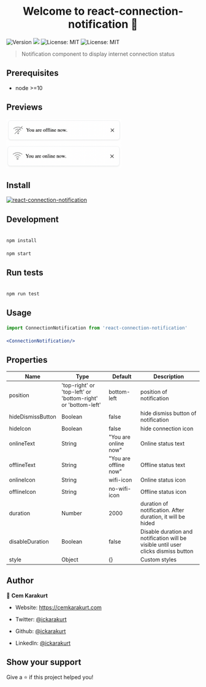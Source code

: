 

<h1  align="center">Welcome to react-connection-notification 👋</h1>
  

<img  alt="Version"  src="https://img.shields.io/badge/version-0.1.0-blue.svg?cacheSeconds=2592000" />
<img  src="https://img.shields.io/badge/node-%3E%3D10-blue.svg" />
<img  alt="License: MIT"  src="https://img.shields.io/badge/License-MIT-yellow.svg" />
<img  alt="License: MIT"  src="http://img.shields.io/npm/v/react-connection-notification.svg?style=flat-square" />


> Notification component to display internet connection status
  
 
## Prerequisites
  
- node >=10
  
## Previews
  
<img src="https://github.com/ickarakurt/react-connection-notification/blob/master/preview.png?raw=true" width="300">
<img src="https://github.com/ickarakurt/react-connection-notification/blob/master/preview2.png?raw=true" width="300">

## Install

[![react-connection-notification](https://nodei.co/npm/react-connection-notification.png)](https://npmjs.org/package/react-connection-notification)
  
## Development
  

```sh

npm install

npm start

```


## Run tests
  

```sh

npm run test

```
  

## Usage

```jsx
import ConnectionNotification from 'react-connection-notification'

<ConnectionNotification/>

```


## Properties

| Name | Type | Default | Description |
| --- | --- | --- | --- |
| position | 'top-right' or 'top-left' or 'bottom-right' or 'bottom-left' | bottom-left | position of notification |
| hideDismissButton | Boolean | false | hide dismiss button of notification |
| hideIcon | Boolean | false | hide connection icon |
| onlineText | String | "You are online now" | Online status text |
| offlineText | String | "You are offline now" | Offline status text |
| onlineIcon | String | wifi-icon | Online status icon |
| offlineIcon | String | no-wifi-icon | Offline status icon |
| duration | Number | 2000 | duration of notification. After duration, it will be hided |
| disableDuration | Boolean | false | Disable duration and notification will be visible until user clicks dismiss button |
| style | Object | {} | Custom styles |


## Author

  
👤 **Cem Karakurt**
  

* Website: https://cemkarakurt.com

* Twitter: [@ickarakurt](https://twitter.com/ickarakurt)

* Github: [@ickarakurt](https://github.com/ickarakurt)

* LinkedIn: [@ickarakurt](https://linkedin.com/in/ickarakurt)
  

## Show your support  

Give a ⭐️ if this project helped you!